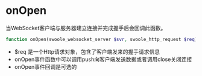 # onOpen

当WebSocket客户端与服务器建立连接并完成握手后会回调此函数。

```php
function onOpen(swoole_websocket_server $svr, swoole_http_request $req);
```

* $req 是一个Http请求对象，包含了客户端发来的握手请求信息
* onOpen事件函数中可以调用push向客户端发送数据或者调用close关闭连接
* onOpen事件回调是可选的
